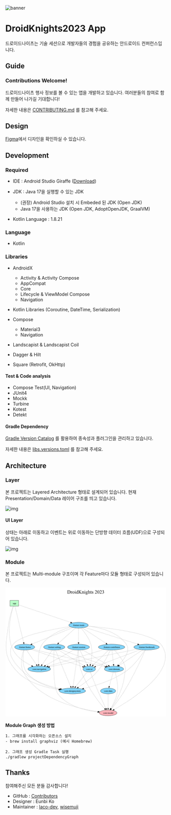 ![banner](https://github.com/droidknights/DroidKnights2023_App/assets/32327475/cc7820b4-7c9d-447d-967a-abfe33b63612)

# DroidKnights2023 App

드로이드나이츠는 기술 세션으로 개발자들의 경험을 공유하는 안드로이드 컨퍼런스입니다.

## Guide

### Contributions Welcome!

드로이드나이츠 행사 정보를 볼 수 있는 앱을 개발하고 있습니다. 여러분들의 참여로 함께 만들어 나가길 기대합니다!

자세한 내용은 [CONTRIBUTING.md](CONTRIBUTING.md) 를 참고해 주세요.

## Design

[Figma](https://www.figma.com/file/FL7CdEyPjvhkJrtYEHAbXn/2023-Droid-Knights-App-_-KEB?type=design&node-id=1%3A381&mode=design&t=rj6Nic9cJGOSccCH-1)에서 디자인을 확인하실 수 있습니다.

## Development

### Required

- IDE : Android Studio Giraffe ([Download](https://developer.android.com/studio))
- JDK : Java 17을 실행할 수 있는 JDK
  - (권장) Android Studio 설치 시 Embeded 된 JDK (Open JDK)
  - Java 17을 사용하는 JDK (Open JDK, AdoptOpenJDK, GraalVM)

- Kotlin Language : 1.8.21

### Language

- Kotlin

### Libraries

- AndroidX
  - Activity & Activity Compose
  - AppCompat
  - Core
  - Lifecycle & ViewModel Compose
  - Navigation

- Kotlin Libraries (Coroutine, DateTime, Serialization)
- Compose
  - Material3
  - Navigation

- Landscapist & Landscapist Coil
- Dagger & Hilt
- Square (Retrofit, OkHttp)

#### Test & Code analysis

- Compose Test(UI, Navigation)
- JUnit4
- Mockk
- Turbine
- Kotest
- Detekt

#### Gradle Dependency

[Gradle Version Catalog](https://docs.gradle.org/current/userguide/platforms.html) 를 활용하여 종속성과 플러그인을 관리하고 있습니다.

자세한 내용은 [libs.versions.toml](libs.versions.toml) 를 참고해 주세요.

## Architecture

### Layer

본 프로젝트는 Layered Architecture 형태로 설계되어 있습니다. 현재 Presentation/Domain/Data 레이어 구조를 띄고 있습니다.

![img](https://lh6.googleusercontent.com/jIm6sL0mqukk0OROYyStYNsBulEFLZki-z2Y9OD73K-cpvEre-VP1wmdSC-bDpNJrGdhB4bOZbABRspBcn4FJCtJs4uQKKwWesOdThS-B75HwnCdTCqEKXAClxOimOtIu9WbabaP_Mpel6dDpLSSQVk)

#### UI Layer

상태는 아래로 이동하고 이벤트는 위로 이동하는 단방향 데이터 흐름(UDF)으로 구성되어 있습니다.

![img](https://lh5.googleusercontent.com/Cy5hT9u87lJ9w4mKtGOvyWIaHAUMXQJakV_1RVdjeHGeAUFMnTS1P33yan05Sw5AcPbfkI6DiXt4SupBVnziDjl-ylvNqhTb0u1uZWTgp0saetrqFYhjH0LrxTocOFIKOvOSZ26wYSJDJi6nrRUrUJg)

### Module

본 프로젝트는 Multi-module 구조이며 각 Feature마다 모듈 형태로 구성되어 있습니다.

<img src="arts/architecture-module-graph.png" />

**Module Graph 생성 방법**

```
1. 그래프를 시각화하는 오픈소스 설치
- brew install graphviz (예시 Homebrew)

2. 그래프 생성 Gradle Task 실행
./gradlew projectDependencyGraph
```

## Thanks

참여해주신 모든 분들 감사합니다!

- GitHub : [Contributors](https://github.com/droidknights/DroidKnights2023_App/graphs/contributors)
- Designer : Eunbi Ko
- Maintainer : [laco-dev](https://github.com/laco-dev), [wisemuji](https://github.com/wisemuji)
